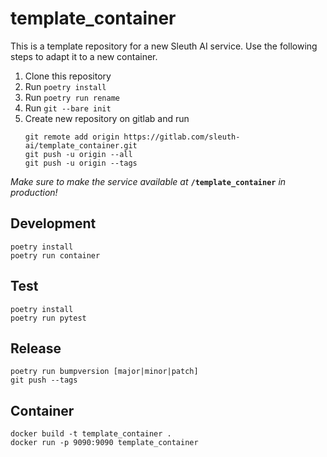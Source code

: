 # template_container

This is a template repository for a new Sleuth AI service.
Use the following steps to adapt it to a new container.

1. Clone this repository
2. Run ``poetry install``
3. Run ``poetry run rename``
4. Run ``git --bare init``
5. Create new repository on gitlab and run
    ```
    git remote add origin https://gitlab.com/sleuth-ai/template_container.git
    git push -u origin --all
    git push -u origin --tags
    ```

*Make sure to make the service available at* **``/template_container``** *in production!*

## Development
````
poetry install
poetry run container
````
## Test
````
poetry install
poetry run pytest
````
## Release
````
poetry run bumpversion [major|minor|patch]
git push --tags
````
## Container
````
docker build -t template_container .
docker run -p 9090:9090 template_container
````
